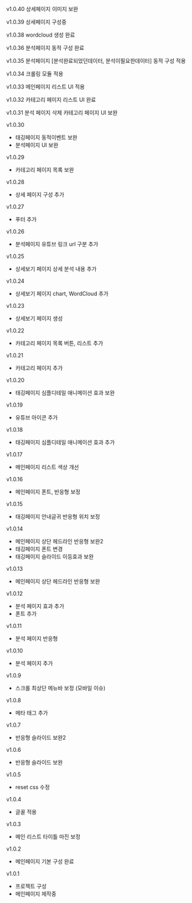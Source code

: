 v1.0.40
상세페이지 이미지 보완

v1.0.39
상세페이지 구성중

v1.0.38
wordcloud 생성 완료

v1.0.36
분석페이지 동적 구성 완료

v1.0.35
분석페이지 [분석완료되었던데이터, 분석이필요한데이터] 동적 구성 적용

v1.0.34
크롤링 모듈 적용

v1.0.33
메인페이지 리스트 UI 적용

v1.0.32
카테고리 페이지 리스트 UI 완료

v1.0.31
분석 페이지 삭제
카테고리 페이지 UI 보완

v1.0.30
- 태깅페이지 동적이벤트 보완
- 분석페이지 UI 보완

v1.0.29
- 카테고리 페이지 목록 보완

v1.0.28
- 상세 페이지 구성 추가

v1.0.27
- 푸터 추가

v1.0.26
- 분석페이지 유튜브 링크 url 구분 추가

v1.0.25
- 상세보기 페이지 상세 분석 내용 추가

v1.0.24
- 상세보기 페이지 chart, WordCloud 추가

v1.0.23
- 상세보기 페이지 생성

v1.0.22
- 카테고리 페이지 목록 버튼, 리스트 추가

v1.0.21
- 카테고리 페이지 추가

v1.0.20
- 태깅페이지 심플디테일 애니메이션 효과 보완

v1.0.19
- 유튜브 아이콘 추가

v1.0.18
- 태깅페이지 심플디테일 애니메이션 효과 추가

v1.0.17
- 메인페이지 리스트 색상 개선

v1.0.16
- 메인페이지 폰트, 반응형 보정

v1.0.15
- 태깅페이지 안내글귀 반응형 위치 보정

v1.0.14
- 메인페이지 상단 헤드라인 반응형 보완2
- 태깅페이지 폰트 변경
- 태깅페이지 슬라이드 이등효과 보완

v1.0.13
- 메인페이지 상단 헤드라인 반응형 보완

v1.0.12
- 분석 페이지 효과 추가
- 폰트 추가

v1.0.11
- 분석 페이지 반응형

v1.0.10
- 분석 페이지 추가

v1.0.9
- 스크롤 최상단 메뉴바 보정 (모바일 이슈)

v1.0.8
- 메타 태그 추가

v1.0.7
- 반응형 슬라이드 보완2

v1.0.6
- 반응형 슬라이드 보완

v1.0.5
- reset css 수정

v1.0.4
- 글꼴 적용

v1.0.3
- 메인 리스트 타이틀 마진 보정

v1.0.2
- 메인페이지 기본 구성 완료

v1.0.1
- 프로젝트 구성
- 메인페이지 제작중